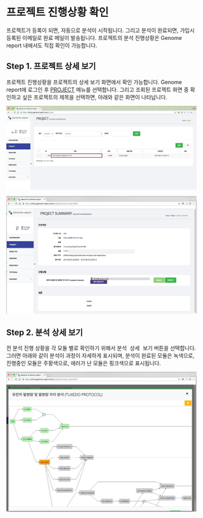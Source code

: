 # 프로젝트 진행상황 확인

프로젝트가 등록이 되면, 자동으로 분석이 시작됩니다. 그리고 분석이 완료되면, 가입시 등록된 이메일로 완료 메일이 발송됩니다.
프로젝트의 분석 진행상황은 Genome report 내에서도 직접 확인이 가능합니다.


## Step 1. 프로젝트 상세 보기

프로젝트 진행상황을 프로젝트의 상세 보기 화면에서 확인 가능합니다. Genome report에 로그인 후 <a href="https://omics.genome-report.com/project" target="_blank">PROJECT</a> 메뉴를 선택합니다.
그리고 조회된 프로젝트 화면 중 확인하고 싶은 프로젝트의 제목을 선택하면, 아래와 같은 화면이 나타납니다.

![화면](../images/project_status_03.jpg)

![화면](../images/project_status_01.png)



## Step 2. 분석 상세 보기

전 분석 진행 상황을 각 모듈 별로 확인하기 위해서 <kbd>분석 상세 보기</kbd> 버튼을 선택합니다. 그러면 아래와 같이 분석이 과정이 자세하게 표시되며, 분석이 완료된 모듈은 녹색으로, 진행중인 모듈은 주황색으로, 에러가 난 모듈은 핑크색으로 표시됩니다.


![화면](../images/project_status_02.png)



